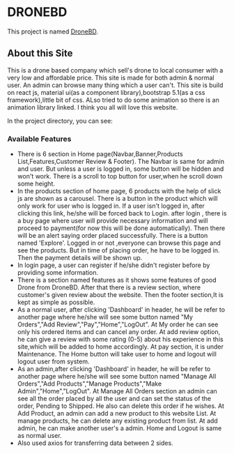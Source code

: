 # DRONEBD

This project is named [DroneBD](https://dronebd.web.app/).

## About this Site

This is a drone based company which sell's drone to local consumer with a very low and affordable price. This site is made for both admin & normal user. An admin can browse many thing which a user can't. This site is build on react js, material ui(as a component library),bootstrap 5.1(as a css framework),little bit of css. ALso tried to do some animation so there is an animation library linked. I think you all will love this website.

In the project directory, you can see:

### Available Features

- There is 6 section in Home page(Navbar,Banner,Products List,Features,Customer Review & Footer). The Navbar is same for admin and user. But unless a user is logged in, some button will be hidden and won't work. There is a scroll to top button for user,when he scroll down some height.
- In the products section of home page, 6 products with the help of slick js are shown as a carousel. There is a button in the product which will only work for user who is logged in. If a user isn't logged in, after clicking this link, he/she will be forced back to Login. after login , there is a buy page where user will provide necessary information and will proceed to payment(for now this will be done automatically). Then there will be an alert saying order placed successfully. There is a button named 'Explore'. Logged in or not ,everyone can browse this page and see the products. But in time of placing order, he have to be logged in. Then the payment details will be shown up.
- In login page, a user can register if he/she didn't register before by providing some information.
- There is a section named features as it shows some features of good Drone from DroneBD. After that there is a review section, where customer's given review about the website. Then the footer section,It is kept as simple as possible.
- As a normal user, after clicking 'Dashboard' in header, he will be refer to another page where he/she will see some button named "My Orders","Add Review","Pay","Home","LogOut". At My order he can see only his ordered items and can cancel any order. At add review option, he can give a review with some rating (0-5) about his experience in this site,which will be added to home accordingly. At pay section, it is under Maintenance. The Home button will take user to home and logout will logout user from system.
- As an admin,after clicking 'Dashboard' in header, he will be refer to another page where he/she will see some button named "Manage All Orders","Add Products","Manage Products","Make Admin","Home","LogOut". At Manage All Orders section an admin can see all the order placed by all the user and can set the status of the order, Pending to Shipped. He also can delete this order if he wishes. At Add Product, an admin can add a new product to this website List. At manage products, he can delete any existing product from list. At add admin, he can make another user's a admin. Home and Logout is same as normal user.
- Also used axios for transferring data between 2 sides.


